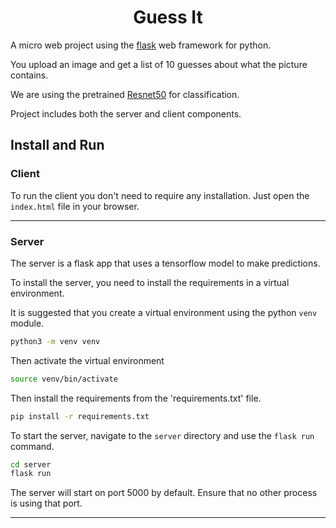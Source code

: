 <h1 align="center">Guess It</h1>

A micro web project using the <a href="https://flask.palletsprojects.com/en/2.3.x/">flask</a> web framework for python.

You upload an image and get a list of 10 guesses about what the picture contains.

We are using the pretrained <a href="https://www.tensorflow.org/api_docs/python/tf/keras/applications/resnet50">Resnet50</a> for classification.

Project includes both the server and client components.

## Install and Run

### Client

To run the client you don't need to require any installation. Just open the `index.html` file in your browser.

---

### Server

The server is a flask app that uses a tensorflow model to make predictions.

To install the server, you need to install the requirements in a virtual environment.

It is suggested that you create a virtual environment using the python `venv` module.

```bash
python3 -m venv venv
```

Then activate the virtual environment

```bash
source venv/bin/activate
```

Then install the requirements from the 'requirements.txt' file.

```bash
pip install -r requirements.txt
```

To start the server, navigate to the `server` directory and use the `flask run` command.

```bash
cd server
flask run
```

The server will start on port 5000 by default. Ensure that no other process is using that port.

----